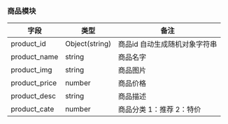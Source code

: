 ### 商品模块



| 字段          | 类型           | 备注                          |
| ------------- | -------------- | ----------------------------- |
| product_id    | Object(string) | 商品id 自动生成随机对象字符串 |
| product_name  | string         | 商品名字                      |
| product_img   | string         | 商品图片                      |
| product_price | number         | 商品价格                      |
| product_desc  | string         | 商品描述                      |
| product_cate  | number         | 商品分类 1：推荐 2：特价      |

